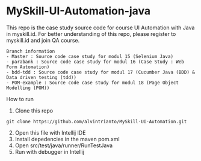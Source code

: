 # MySkill-UI-Automation-java

This repo is the case study source code for course UI Automation with Java in myskill.id. For better understanding of this repo, please register to myskill.id and join QA course.

```
Branch information
- Master : Source code case study for modul 15 (Selenium Java)
- parabank : Source code case study for modul 16 (Case Study : Web Form Automation)
- bdd-tdd : Source code case study for modul 17 (Cucumber Java (BDD) & Data driven testing (tdd))
- POM-example : Source code case study for modul 18 (Page Object Modelling (POM))
```

How to run
1. Clone this repo
```
git clone https://github.com/alvintrianto/MySkill-UI-Automation.git
```
2. Open this file with Intellij IDE
3. Install depedencies in the maven pom.xml
4. Open src/test/java/runner/RunTestJava
5. Run with debugger in Intellij
